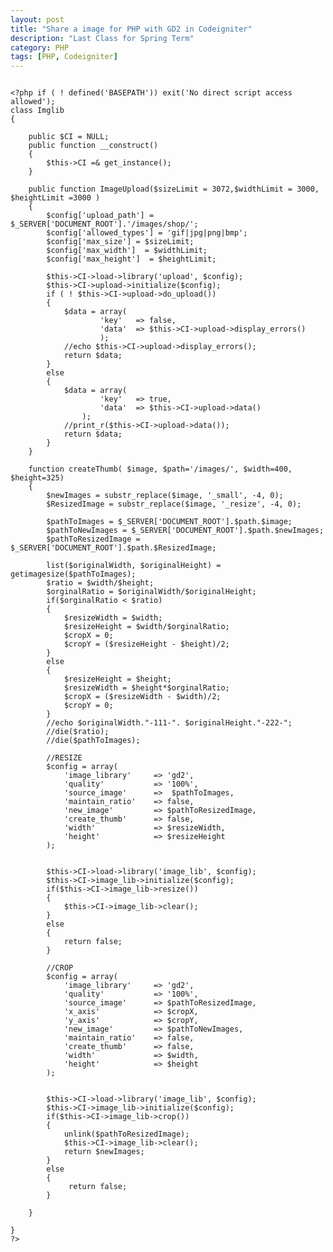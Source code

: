 ```yaml
---
layout: post
title: "Share a image for PHP with GD2 in Codeigniter"
description: "Last Class for Spring Term"
category: PHP
tags: [PHP, Codeigniter]
---
```


<pre><code>
&lt;?php if ( ! defined('BASEPATH')) exit('No direct script access allowed');
class Imglib
{

	public $CI = NULL;
	public function __construct()
	{	
		$this->CI =& get_instance();
	}

	public function ImageUpload($sizeLimit = 3072,$widthLimit = 3000, $heightLimit =3000 )
	{
		$config['upload_path'] = $_SERVER['DOCUMENT_ROOT'].'/images/shop/';
		$config['allowed_types'] = 'gif|jpg|png|bmp';
		$config['max_size']	= $sizeLimit;
		$config['max_width']  = $widthLimit;
		$config['max_height']  = $heightLimit;

		$this->CI->load->library('upload', $config);
		$this->CI->upload->initialize($config);
		if ( ! $this->CI->upload->do_upload())
		{
			$data = array(
					'key' 	=> false,
					'data'  => $this->CI->upload->display_errors()
					);
			//echo $this->CI->upload->display_errors();
			return $data;
		}
		else
		{
			$data = array(
					'key'	=> true,
					'data'  => $this->CI->upload->data()
				);
			//print_r($this->CI->upload->data());
			return $data;
		}
	}

	function createThumb( $image, $path='/images/', $width=400, $height=325)
	{
		$newImages = substr_replace($image, '_small', -4, 0);
		$ResizedImage = substr_replace($image, '_resize', -4, 0);
		
		$pathToImages = $_SERVER['DOCUMENT_ROOT'].$path.$image;
		$pathToNewImages = $_SERVER['DOCUMENT_ROOT'].$path.$newImages;
		$pathToResizedImage = $_SERVER['DOCUMENT_ROOT'].$path.$ResizedImage;
		
		list($originalWidth, $originalHeight) = getimagesize($pathToImages);
		$ratio = $width/$height;
		$orginalRatio = $originalWidth/$originalHeight;
		if($orginalRatio < $ratio)
		{
			$resizeWidth = $width;
			$resizeHeight = $width/$orginalRatio;
			$cropX = 0;
			$cropY = ($resizeHeight - $height)/2;
		}
		else
		{
			$resizeHeight = $height;
			$resizeWidth = $height*$orginalRatio;
			$cropX = ($resizeWidth - $width)/2;
			$cropY = 0;
		}
		//echo $originalWidth."-111-". $originalHeight."-222-";
		//die($ratio);
		//die($pathToImages);

		//RESIZE
		$config = array(
	        'image_library' 	=> 'gd2',
	        'quality' 			=> '100%',
	        'source_image' 		=>  $pathToImages,
	        'maintain_ratio' 	=> false,
	        'new_image' 		=> $pathToResizedImage,
	        'create_thumb' 		=> false,
	        'width' 			=> $resizeWidth,
	        'height' 			=> $resizeHeight
	    );     

		
		$this->CI->load->library('image_lib', $config); 
		$this->CI->image_lib->initialize($config);
		if($this->CI->image_lib->resize())
		{
			$this->CI->image_lib->clear();
		}
		else
		{
			return false;
		}
		
		//CROP
		$config = array(
	        'image_library' 	=> 'gd2',
	        'quality' 			=> '100%',
	        'source_image' 		=> $pathToResizedImage,
	        'x_axis' 			=> $cropX,
	        'y_axis' 			=> $cropY,
	        'new_image' 		=> $pathToNewImages,
	        'maintain_ratio' 	=> false,
	        'create_thumb' 		=> false,
	        'width' 			=> $width,
	        'height' 			=> $height
	    );     

		
		$this->CI->load->library('image_lib', $config); 
		$this->CI->image_lib->initialize($config);
		if($this->CI->image_lib->crop())
		{
			unlink($pathToResizedImage);
			$this->CI->image_lib->clear();
			return $newImages;
		}
		else
		{
			 return false;
		}
		
	}
	
}
?&gt;</code></pre>
